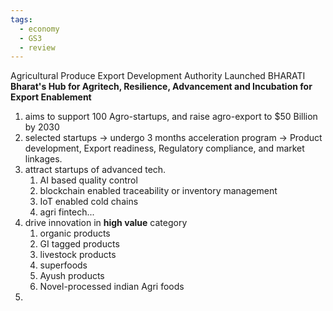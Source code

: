 ```yaml
---
tags:
  - economy
  - GS3
  - review
---
```

Agricultural Produce Export Development Authority Launched BHARATI
**Bharat's Hub for Agritech, Resilience, Advancement and Incubation for Export Enablement**

1. aims to support 100 Agro-startups, and raise agro-export to $50 Billion by 2030
2. selected startups -> undergo 3 months acceleration program -> Product development, Export readiness, Regulatory compliance, and market linkages.
3. attract startups of advanced tech.
	1. AI based quality control
	2. blockchain enabled traceability or inventory management
	3. IoT enabled cold chains
	4. agri fintech...
4. drive innovation in **high value** category
	1. organic products
	2. GI tagged products
	3. livestock products
	4. superfoods
	5. Ayush products
	6. Novel-processed indian Agri foods
5. 